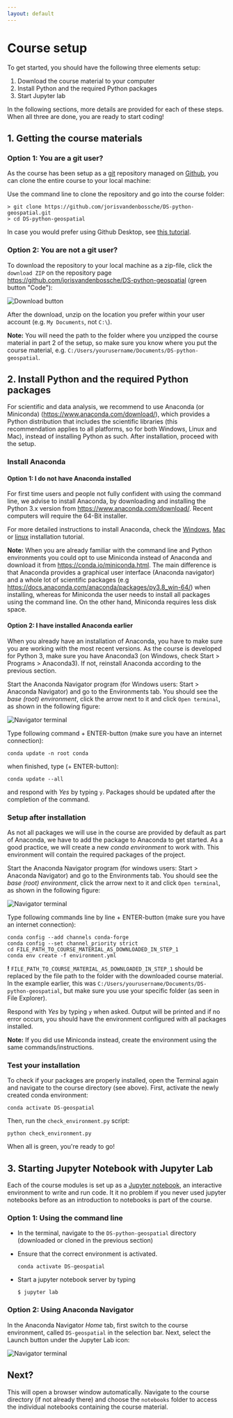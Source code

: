 ```yaml
---
layout: default
---
```


# Course setup

To get started, you should have the following three elements setup:

1. Download the course material to your computer
2. Install Python and the required Python packages
3. Start Jupyter lab

In the following sections, more details are provided for each of these steps. When all three are done, you are ready to start coding!

## 1. Getting the course materials

### Option 1: You are a git user?

As the course has been setup as a [git](https://git-scm.com/) repository managed on [Github](https://github.com/jorisvandenbossche/DS-python-geospatial), you can clone the entire course to your local machine:

Use the command line to clone the repository and go into the course folder:

```
> git clone https://github.com/jorisvandenbossche/DS-python-geospatial.git
> cd DS-python-geospatial
```

In case you would prefer using Github Desktop, see [this tutorial](https://help.github.com/desktop/guides/contributing-to-projects/cloning-a-repository-from-github-to-github-desktop/).

### Option 2: You are not a git user?

To download the repository to your local machine as a zip-file, click the  `download ZIP` on the repository page <https://github.com/jorisvandenbossche/DS-python-geospatial> (green button "Code"):

![Download button](./img/download-button.png)

After the download, unzip on the location you prefer within your user account (e.g. `My Documents`, not `C:\`).

__Note:__ You will need the path to the folder where you unzipped the course material in part 2 of the setup, so make sure you know where you put the course material, e.g. `C:/Users/yourusername/Documents/DS-python-geospatial`.


## 2. Install Python and the required Python packages

For scientific and data analysis, we recommend to use Anaconda (or Miniconda) (<https://www.anaconda.com/download/>), which provides a Python distribution that includes the scientific libraries (this recommendation applies to all platforms, so for both Windows, Linux and Mac), instead of installing Python as such. After installation, proceed with the setup.

### Install Anaconda

#### Option 1: I do not have Anaconda  installed

For first time users and people not fully confident with using the command line, we advise to install Anaconda, by downloading and installing the Python 3.x version from <https://www.anaconda.com/download/>. Recent computers will require the 64-Bit installer.

For more detailed instructions to install Anaconda, check the [Windows](https://docs.anaconda.com/anaconda/install/windows/), [Mac](https://docs.anaconda.com/anaconda/install/mac-os/) or [linux](https://docs.anaconda.com/anaconda/install/linux/) installation tutorial.

**Note:** When you are already familiar with the command line and Python environments you could opt to use Miniconda instead of Anaconda and download it from <https://conda.io/miniconda.html>. The main difference is that Anaconda provides a graphical user interface (Anaconda navigator) and a whole lot of scientific packages (e.g <https://docs.anaconda.com/anaconda/packages/py3.8_win-64/>) when installing, whereas for Miniconda the user needs to install all packages using the command line. On the other hand, Miniconda requires less disk space.

#### Option 2: I have installed Anaconda  earlier

When you already have an installation of Anaconda, you have to make sure you are working with the most recent versions. As the course is developed for Python 3, make sure you have Anaconda3 (on Windows, check Start > Programs > Anaconda3). If not, reinstall Anaconda according to the previous section.

Start the Anaconda Navigator program (for Windows users: Start > Anaconda Navigator) and go to the Environments tab. You should see the *base (root) environment*, click the arrow next to it and click `Open terminal`, as shown in the following figure:

![Navigator terminal](./img/navigator_terminal.png)

Type following command + ENTER-button (make sure you have an internet connection):

```
conda update -n root conda
```

when finished, type (+ ENTER-button):

```
conda update --all
```

and respond with *Yes* by typing `y`. Packages should be updated after the completion of the command.

### Setup after installation

As not all packages we will use in the course are provided by default as part of Anaconda, we have to add the package to Anaconda to get started. As a good practice, we will create a new _conda environment_ to work with. This environment will contain the required packages of the project.

Start the Anaconda Navigator program (for windows users: Start > Anaconda Navigator) and go to the Environments tab. You should see the *base (root) environment*, click the arrow next to it and click `Open terminal`, as shown in the following figure:

![Navigator terminal](./img/navigator_terminal.png)

Type following commands line by line + ENTER-button (make sure you have an internet connection):

```
conda config --add channels conda-forge
conda config --set channel_priority strict
cd FILE_PATH_TO_COURSE_MATERIAL_AS_DOWNLOADED_IN_STEP_1
conda env create -f environment.yml
```

__!__ `FILE_PATH_TO_COURSE_MATERIAL_AS_DOWNLOADED_IN_STEP_1` should be replaced by the file path to the folder with the downloaded course material. In the example earlier, this was `C:/Users/yourusername/Documents/DS-python-geospatial`, but make sure you use your specific folder (as seen in File Explorer).

Respond with *Yes* by typing `y` when asked. Output will be printed and if no error occurs, you should have the environment configured with all packages installed.

**Note:** If you did use Miniconda instead, create the environment using the same commands/instructions.

### Test your installation

To check if your packages are properly installed, open the Terminal again and navigate to the course directory (see above). First, activate the newly created conda environment:

```
conda activate DS-geospatial
```

Then, run the `check_environment.py` script:

```
python check_environment.py
```

When all is green, you're ready to go!


## 3. Starting Jupyter Notebook with Jupyter Lab

Each of the course modules is set up as a [Jupyter notebook](http://jupyter.org/), an interactive  environment to write and run code. It it no problem if you never used jupyter notebooks before as an introduction to notebooks is part of the course.

### Option 1: Using the command line

* In the terminal, navigate to the `DS-python-geospatial` directory (downloaded or cloned in the previous section)

* Ensure that the correct environment is activated.

  ```
  conda activate DS-geospatial
  ```

* Start a jupyter notebook server by typing

  ```
  $ jupyter lab
  ```

### Option 2: Using Anaconda Navigator

In the Anaconda Navigator *Home* tab, first switch to the course environment, called `DS-geospatial` in the selection bar. Next, select the Launch button under the Jupyter Lab icon:

![Navigator terminal](./img/navigator_notebook.png)

## Next?

This will open a browser window automatically. Navigate to the course directory (if not already there) and choose the `notebooks` folder to access the individual notebooks containing the course material.
